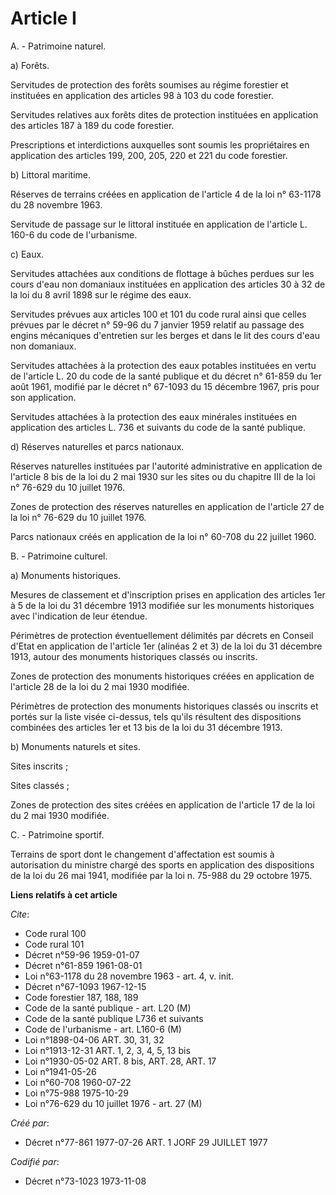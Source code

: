 # Article I

A. - Patrimoine naturel.

a) Forêts.

Servitudes de protection des forêts soumises au régime forestier et instituées en application des articles 98 à 103 du code
forestier.

Servitudes relatives aux forêts dites de protection instituées en application des articles 187 à 189 du code forestier.

Prescriptions et interdictions auxquelles sont soumis les propriétaires en application des articles 199, 200, 205, 220 et 221
du code forestier.

b) Littoral maritime.

Réserves de terrains créées en application de l'article 4 de la loi n° 63-1178 du 28 novembre 1963.

Servitude de passage sur le littoral instituée en application de l'article L. 160-6 du code de l'urbanisme.

c) Eaux.

Servitudes attachées aux conditions de flottage à bûches perdues sur les cours d'eau non domaniaux instituées en application
des articles 30 à 32 de la loi du 8 avril 1898 sur le régime des eaux.

Servitudes prévues aux articles 100 et 101 du code rural ainsi que celles prévues par le décret n° 59-96 du 7 janvier 1959
relatif au passage des engins mécaniques d'entretien sur les berges et dans le lit des cours d'eau non domaniaux.

Servitudes attachées à la protection des eaux potables instituées en vertu de l'article L. 20 du code de la santé publique et
du décret n° 61-859 du 1er août 1961, modifié par le décret n° 67-1093 du 15 décembre 1967, pris pour son application.

Servitudes attachées à la protection des eaux minérales instituées en application des articles L. 736 et suivants du code de
la santé publique.

d) Réserves naturelles et parcs nationaux.

Réserves naturelles instituées par l'autorité administrative en application de l'article 8 bis de la loi du 2 mai 1930 sur
les sites ou du chapitre III de la loi n° 76-629 du 10 juillet 1976.

Zones de protection des réserves naturelles en application de l'article 27 de la loi n° 76-629 du 10 juillet 1976.

Parcs nationaux créés en application de la loi n° 60-708 du 22 juillet 1960.

B. - Patrimoine culturel.

a) Monuments historiques.

Mesures de classement et d'inscription prises en application des articles 1er à 5 de la loi du 31 décembre 1913 modifiée sur
les monuments historiques avec l'indication de leur étendue.

Périmètres de protection éventuellement délimités par décrets en Conseil d'Etat en application de l'article 1er (alinéas 2 et
3) de la loi du 31 décembre 1913, autour des monuments historiques classés ou inscrits.

Zones de protection des monuments historiques créées en application de l'article 28 de la loi du 2 mai 1930 modifiée.

Périmètres de protection des monuments historiques classés ou inscrits et portés sur la liste visée ci-dessus, tels qu'ils
résultent des dispositions combinées des articles 1er et 13 bis de la loi du 31 décembre 1913.

b) Monuments naturels et sites.

Sites inscrits ;

Sites classés ;

Zones de protection des sites créées en application de l'article 17 de la loi du 2 mai 1930 modifiée.

C. - Patrimoine sportif.

Terrains de sport dont le changement d'affectation est soumis à autorisation du ministre chargé des sports en application des
dispositions de la loi du 26 mai 1941, modifiée par la loi n. 75-988 du 29 octobre 1975.

**Liens relatifs à cet article**

_Cite_:

  - Code rural 100
  - Code rural 101
  - Décret n°59-96 1959-01-07
  - Décret n°61-859 1961-08-01
  - Loi n°63-1178 du 28 novembre 1963 - art. 4, v. init.
  - Décret n°67-1093 1967-12-15
  - Code forestier 187, 188, 189
  - Code de la santé publique - art. L20 (M)
  - Code de la santé publique L736 et suivants
  - Code de l'urbanisme - art. L160-6 (M)
  - Loi n°1898-04-06 ART. 30, 31, 32
  - Loi n°1913-12-31 ART. 1, 2, 3, 4, 5, 13 bis
  - Loi n°1930-05-02 ART. 8 bis, ART. 28, ART. 17
  - Loi n°1941-05-26
  - Loi n°60-708 1960-07-22
  - Loi n°75-988 1975-10-29
  - Loi n°76-629 du 10 juillet 1976 - art. 27 (M)

_Créé par_:

  - Décret n°77-861 1977-07-26 ART. 1 JORF 29 JUILLET 1977

_Codifié par_:

  - Décret n°73-1023 1973-11-08
